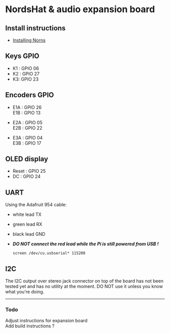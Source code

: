 # NordsHat & audio expansion board

## Install instructions

- [Installing Norns](https://github.com/nordseele/nordsHat/blob/master/install/norns/Install_instructions.md)



## Keys GPIO

- K1 : GPIO 06
- K2 : GPIO 27
- K3: GPIO 23


## Encoders GPIO

- E1A : GPIO 26  
  E1B : GPIO 13  

- E2A : GPIO 05  
  E2B : GPIO 22  

- E3A : GPIO 04  
  E3B : GPIO 17

## OLED display

- Reset : GPIO 25
- DC : GPIO 24


## UART

Using the Adafruit 954 cable:
- white lead TX
- green lead RX
- black lead GND
- ***DO NOT connect the red lead while the Pi is still powered from USB !***

  `screen /dev/cu.usbserial* 115200`

## I2C

The I2C output over stereo jack connector on top of the board has not been tested yet and has no utility at the moment. DO NOT use it unless you know what you're doing.
____
### Todo

Adjust instructions for expansion board  
Add build instructions ?  
